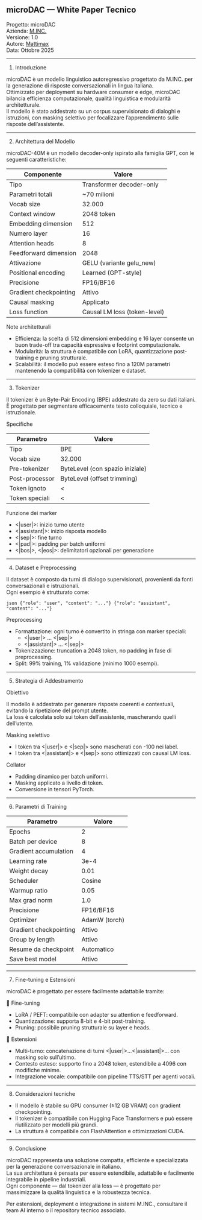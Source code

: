 ## microDAC — White Paper Tecnico
Progetto: microDAC  
Azienda: [M.INC.](https://huggingface.co/MINC01)  
Versione: 1.0  
Autore: [Mattimax](https://huggingface.co/Mattimax)  
Data: Ottobre 2025  

---

1. Introduzione

microDAC è un modello linguistico autoregressivo progettato da M.INC. per la generazione di risposte conversazionali in lingua italiana.  
Ottimizzato per deployment su hardware consumer e edge, microDAC bilancia efficienza computazionale, qualità linguistica e modularità architetturale.  
Il modello è stato addestrato su un corpus supervisionato di dialoghi e istruzioni, con masking selettivo per focalizzare l’apprendimento sulle risposte dell’assistente.

---

2. Architettura del Modello

microDAC-40M è un modello decoder-only ispirato alla famiglia GPT, con le seguenti caratteristiche:

| Componente              | Valore                        |
|-------------------------|-------------------------------|
| Tipo                    | Transformer decoder-only      |
| Parametri totali        | ~70 milioni                   |
| Vocab size              | 32.000                        |
| Context window          | 2048 token                    |
| Embedding dimension     | 512                           |
| Numero layer            | 16                            |
| Attention heads         | 8                             |
| Feedforward dimension   | 2048                          |
| Attivazione             | GELU (variante gelu_new)    |
| Positional encoding     | Learned (GPT-style)           |
| Precisione              | FP16/BF16                     |
| Gradient checkpointing  | Attivo                        |
| Causal masking          | Applicato                     |
| Loss function           | Causal LM loss (token-level)  |

Note architetturali

- Efficienza: la scelta di 512 dimensioni embedding e 16 layer consente un buon trade-off tra capacità espressiva e footprint computazionale.
- Modularità: la struttura è compatibile con LoRA, quantizzazione post-training e pruning strutturale.
- Scalabilità: il modello può essere esteso fino a 120M parametri mantenendo la compatibilità con tokenizer e dataset.

---

3. Tokenizer

Il tokenizer è un Byte-Pair Encoding (BPE) addestrato da zero su dati italiani.  
È progettato per segmentare efficacemente testo colloquiale, tecnico e istruzionale.

Specifiche

| Parametro               | Valore                        |
|-------------------------|-------------------------------|
| Tipo                    | BPE                           |
| Vocab size              | 32.000                        |
| Pre-tokenizer           | ByteLevel (con spazio iniziale) |
| Post-processor          | ByteLevel (offset trimming)   |
| Token ignoto            | <|unk|>                     |
| Token speciali          | <|user|>, <|assistant|>, <|sep|>, <|pad|>, <|bos|>, <|eos|> |

Funzione dei marker

- <|user|>: inizio turno utente  
- <|assistant|>: inizio risposta modello  
- <|sep|>: fine turno  
- <|pad|>: padding per batch uniformi  
- <|bos|>, <|eos|>: delimitatori opzionali per generazione

---

4. Dataset e Preprocessing

Il dataset è composto da turni di dialogo supervisionati, provenienti da fonti conversazionali e istruzionali.  
Ogni esempio è strutturato come:

`json
{"role": "user", "content": "..."}
{"role": "assistant", "content": "..."}
`

Preprocessing

- Formattazione: ogni turno è convertito in stringa con marker speciali:
  - <|user|> ... <|sep|>  
  - <|assistant|> ... <|sep|>
- Tokenizzazione: truncation a 2048 token, no padding in fase di preprocessing.
- Split: 99% training, 1% validazione (minimo 1000 esempi).

---

5. Strategia di Addestramento

Obiettivo

Il modello è addestrato per generare risposte coerenti e contestuali, evitando la ripetizione del prompt utente.  
La loss è calcolata solo sui token dell’assistente, mascherando quelli dell’utente.

Masking selettivo

- I token tra <|user|> e <|sep|> sono mascherati con -100 nei label.
- I token tra <|assistant|> e <|sep|> sono ottimizzati con causal LM loss.

Collator

- Padding dinamico per batch uniformi.
- Masking applicato a livello di token.
- Conversione in tensori PyTorch.

---

6. Parametri di Training

| Parametro               | Valore                        |
|-------------------------|-------------------------------|
| Epochs                  | 2                             |
| Batch per device        | 8                             |
| Gradient accumulation   | 4                             |
| Learning rate           | 3e-4                          |
| Weight decay            | 0.01                          |
| Scheduler               | Cosine                        |
| Warmup ratio            | 0.05                          |
| Max grad norm           | 1.0                           |
| Precisione              | FP16/BF16                     |
| Optimizer               | AdamW (torch)                 |
| Gradient checkpointing  | Attivo                        |
| Group by length         | Attivo                        |
| Resume da checkpoint    | Automatico                    |
| Save best model         | Attivo                        |

---

7. Fine-tuning e Estensioni

microDAC è progettato per essere facilmente adattabile tramite:

🔧 Fine-tuning

- LoRA / PEFT: compatibile con adapter su attention e feedforward.
- Quantizzazione: supporta 8-bit e 4-bit post-training.
- Pruning: possibile pruning strutturale su layer e heads.

🧪 Estensioni

- Multi-turno: concatenazione di turni <|user|>...<|assistant|>... con masking solo sull’ultimo.
- Contesto esteso: supporto fino a 2048 token, estendibile a 4096 con modifiche minime.
- Integrazione vocale: compatibile con pipeline TTS/STT per agenti vocali.

---

8. Considerazioni tecniche

- Il modello è stabile su GPU consumer (≥12 GB VRAM) con gradient checkpointing.
- Il tokenizer è compatibile con Hugging Face Transformers e può essere riutilizzato per modelli più grandi.
- La struttura è compatibile con FlashAttention e ottimizzazioni CUDA.

---

9. Conclusione

microDAC rappresenta una soluzione compatta, efficiente e specializzata per la generazione conversazionale in italiano.  
La sua architettura è pensata per essere estendibile, adattabile e facilmente integrabile in pipeline industriali.  
Ogni componente — dal tokenizer alla loss — è progettato per massimizzare la qualità linguistica e la robustezza tecnica.

Per estensioni, deployment o integrazione in sistemi M.INC., consultare il team AI interno o il repository tecnico associato.
